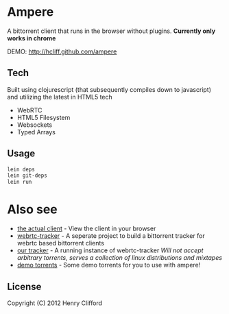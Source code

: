 # Ampere

A bittorrent client that runs in the browser without plugins. **Currently only works in chrome**

DEMO: http://hcliff.github.com/ampere

## Tech

Built using clojurescript (that subsequently compiles down to javascript) and utilizing the latest in HTML5 tech
* WebRTC
* HTML5 Filesystem
* Websockets
* Typed Arrays

## Usage

```bash
lein deps
lein git-deps
lein run
```

# Also see

* [the actual client](http://hcliff.github.com/ampere) - View the client in your browser
* [webrtc-tracker](https://github.com/hcliff/webrtc-tracker) - A seperate project to build a bittorrent tracker for webrtc based bittorrent clients
* [our tracker](http://webrtc-tracker.herokuapp.com) - A running instance of webrtc-tracker  _Will not accept arbitrary torrents, serves a collection of linux distributions and mixtapes_
* [demo torrents](http://ampere-torrents.herokuapp.com) - Some demo torrents for you to use with ampere!

## License

Copyright (C) 2012 Henry Clifford

